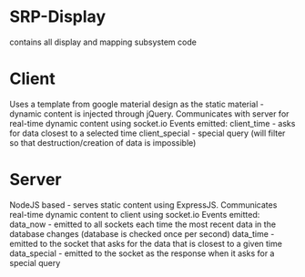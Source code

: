 # SRP-Display
contains all display and mapping subsystem code

# Client
Uses a template from google material design as the static material - dynamic content is injected through jQuery.
Communicates with server for real-time dynamic content using socket.io
Events emitted:
client_time - asks for data closest to a selected time
client_special - special query (will filter so that destruction/creation of data is impossible)


# Server
NodeJS based - serves static content using ExpressJS. Communicates real-time dynamic content to client using socket.io
Events emitted: 
data_now - emitted to all sockets each time the most recent data in the database changes (database is checked once per second)
data_time - emitted to the socket that asks for the data that is closest to a given time
data_special - emitted to the socket as the response when it asks for a special query
